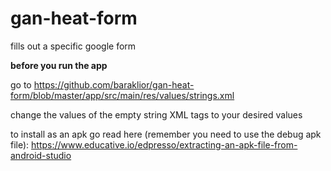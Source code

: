 # gan-heat-form
fills out a specific google form

****before you run the app****

go to https://github.com/baraklior/gan-heat-form/blob/master/app/src/main/res/values/strings.xml

change the values of the empty string XML tags to your desired values

to install as an apk go read here (remember you need to use the debug apk file):
https://www.educative.io/edpresso/extracting-an-apk-file-from-android-studio


